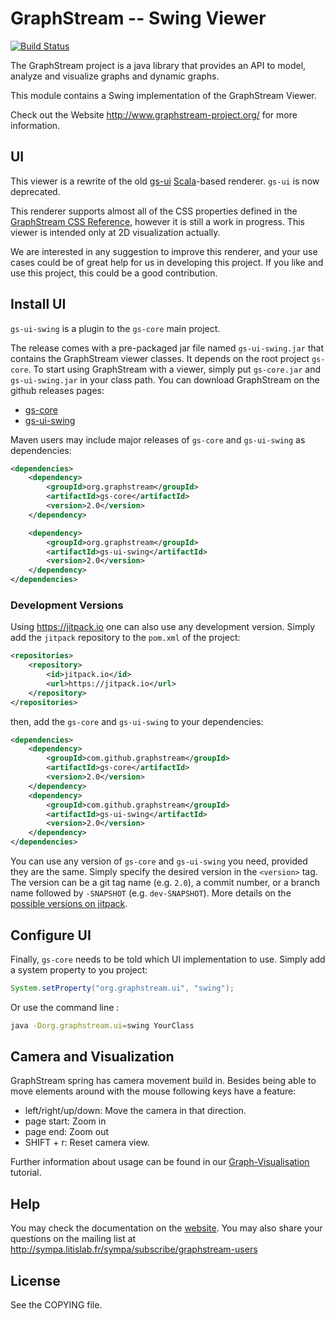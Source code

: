 # GraphStream -- Swing Viewer

[![Build Status](https://travis-ci.org/graphstream/gs-ui-swing.svg?branch=master)](https://travis-ci.org/graphstream/gs-ui-swing)

The GraphStream project is a java library that provides an API to model, analyze and visualize graphs and dynamic graphs.

This module contains a Swing implementation of the GraphStream Viewer.

Check out the Website <http://www.graphstream-project.org/> for more information.

## UI

This viewer is a rewrite of the old [gs-ui](https://github.com/graphstream/gs-ui) [Scala](http://www.scala-lang.org/)-based renderer. `gs-ui` is now deprecated.

This renderer supports almost all of the CSS properties defined in the [GraphStream CSS Reference](http://graphstream-project.org/doc/Advanced-Concepts/GraphStream-CSS-Reference/), however it is still a work in progress. This viewer is intended only at 2D visualization actually.

We are interested in any suggestion to improve this renderer, and your use cases could be of great help for us in developing this project. If you like and use this project, this could be a good contribution.

## Install UI

`gs-ui-swing` is a plugin to the  `gs-core` main project. 

The release comes with a pre-packaged jar file named `gs-ui-swing.jar` that contains the GraphStream viewer classes. It depends on the root project `gs-core`. To start using GraphStream with a viewer, simply put `gs-core.jar` and `gs-ui-swing.jar` in your class path. You can download GraphStream on the github releases pages:

- [gs-core](https://github.com/graphstream/gs-core/releases)
- [gs-ui-swing](https://github.com/graphstream/gs-ui-swing/releases)

Maven users may include major releases of `gs-core` and `gs-ui-swing` as dependencies: 

```xml
<dependencies>
    <dependency>
        <groupId>org.graphstream</groupId>
        <artifactId>gs-core</artifactId>
        <version>2.0</version>
    </dependency>

    <dependency>
        <groupId>org.graphstream</groupId>
        <artifactId>gs-ui-swing</artifactId>
        <version>2.0</version>
    </dependency>
</dependencies>
```

### Development Versions

Using <https://jitpack.io> one can also use any development version. Simply add the `jitpack` repository to the `pom.xml` of the project:

```xml
<repositories>
    <repository>
        <id>jitpack.io</id>
        <url>https://jitpack.io</url>
    </repository>
</repositories>
```

then, add the `gs-core` and `gs-ui-swing` to your dependencies:

```xml
<dependencies>
    <dependency>
        <groupId>com.github.graphstream</groupId>
        <artifactId>gs-core</artifactId>
        <version>2.0</version>
    </dependency>
    <dependency>
        <groupId>com.github.graphstream</groupId>
        <artifactId>gs-ui-swing</artifactId>
        <version>2.0</version>
    </dependency>
</dependencies>
```

You can use any version of `gs-core` and `gs-ui-swing` you need, provided they are the same. Simply specify the desired version in the `<version>` tag. The version can be a git tag name (e.g. `2.0`), a commit number, or a branch name followed by `-SNAPSHOT` (e.g. `dev-SNAPSHOT`). More details on the [possible versions on jitpack](https://jitpack.io/#graphstream/gs-core).

## Configure UI

Finally, `gs-core` needs to be told which UI implementation to use. Simply add a system property to you project:

```java
System.setProperty("org.graphstream.ui", "swing");
```

Or use the command line :

```bash
java -Dorg.graphstream.ui=swing YourClass
```

## Camera and Visualization

GraphStream spring has camera movement build in. Besides being able to move elements around with the mouse following keys have a feature:

* left/right/up/down: Move the camera in that direction.
* page start: Zoom in
* page end: Zoom out
* SHIFT + r: Reset camera view.

Further information about usage can be found in our [Graph-Visualisation](http://graphstream-project.org/doc/Tutorials/Graph-Visualisation/) tutorial.

## Help

You may check the documentation on the [website](http://graphstream-project.org). You may also share your questions on the mailing list at http://sympa.litislab.fr/sympa/subscribe/graphstream-users

## License

See the COPYING file.
